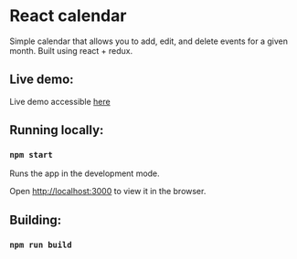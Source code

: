 # React calendar

Simple calendar that allows you to add, edit, and delete events for a given month.
Built using react + redux.

## Live demo:

Live demo accessible [here](https://build-rilrywchmz.now.sh)

## Running locally:

### `npm start`

Runs the app in the development mode.

Open [http://localhost:3000](http://localhost:3000) to view it in the browser.

## Building:

### `npm run build`
